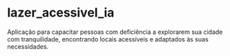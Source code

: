 # lazer_acessivel_ia
Aplicação para capacitar pessoas com deficiência a explorarem sua cidade com tranquilidade, encontrando locais acessíveis e adaptados às suas necessidades.
